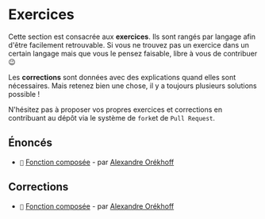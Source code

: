 # Exercices

Cette section est consacrée aux **exercices**. Ils sont rangés par langage afin d'être facilement retrouvable. Si vous ne trouvez pas un exercice dans un certain langage mais que vous le pensez faisable, libre à vous de contribuer :wink:

Les **corrections** sont données avec des explications quand elles sont nécessaires.
Mais retenez bien une chose, il y a toujours plusieurs solutions possible !

N'hésitez pas à proposer vos propres exercices et corrections en contribuant au dépôt via le système de `fork`et de `Pull Request`.

## Énoncés

- `📑` [Fonction composée](https://github.com/readthedocs-fr/notions/blob/master/exercices/fr/java/fonction_composee/ENONCE.md) - par [Alexandre Orékhoff](https://github.com/Hokkaydo)

## Corrections

- `📑` [Fonction composée](https://github.com/readthedocs-fr/notions/blob/master/exercices/fr/java/fonction_composee/CORRECTION.md) - par [Alexandre Orékhoff](https://github.com/Hokkaydo)
